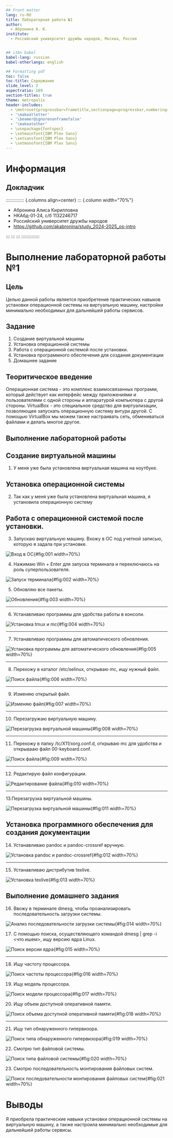 ```yaml
---
## Front matter
lang: ru-RU
title: Лабораторная работа №1
author:
  - Абронина А. К.
institute:
  - Российский университет дружбы народов, Москва, Россия


## i18n babel
babel-lang: russian
babel-otherlangs: english

## Formatting pdf
toc: false
toc-title: Содержание
slide_level: 2
aspectratio: 169
section-titles: true
theme: metropolis
header-includes:
  - \metroset{progressbar=frametitle,sectionpage=progressbar,numbering=fraction}
  - '\makeatletter'
  - '\beamer@ignorenonframefalse'
  - '\makeatother'
  - \usepackage{fontspec}
  - \setmainfont{IBM Plex Sans}
  - \setsansfont{IBM Plex Sans}
  - \setmonofont{IBM Plex Sans}
---
```


# Информация

## Докладчик

:::::::::::::: {.columns align=center}
::: {.column width="70%"}

  * Абронина Алиса Кирилловна
  * НКАбд-01-24, с/б 1132246717
  * Российский университет дружбы народов
  * <https://github.com/akabronina/study_2024-2025_os-intro>

:::
::: 
:::
::::::::::::::

# Выполнение лабораторной работы №1

## Цель

Целью данной работы является приобретение практических навыков установки операционной системы на виртуальную машину, настройки минимально необходимых для дальнейшей работы сервисов.

## Задание

1. Создание виртуальной машины
2. Установка операционной системы
3. Работа с операционной системой после установки.
4. Установка программного обеспечения для создания документации
5. Домашнее задание

## Теоритическое введение

Операционная система - это комплекс взаимосвязанных программ, который действует как интерфейс между приложениями и пользователями с одной стороны и аппаратурой компьютера с другой стороны. VirtualBox - это специальное средство для виртуализации, позволяющее запускать операционную систему внтури другой. С помощью VirtualBox мы можем также настраивать сеть, обмениваться файлами и делать многое другое.

## Выполнение лабораторной работы

## Создание виртуальной машины

1. У меня уже была установлена виртуальная машина на ноутбуке.


##  Установка операционной системы

2. Так как у меня уже была установлена виртуальная машина, я установила операционную систему

## Работа с операционной системой после установки.

3. Запускаю виртуальную машину. Вхожу в ОС под учетной записью, которую я задала при установке.

![Вход в ОС](image/1){#fig:001 width=70%}

4. Нажимаю Win + Enter для запуска терминала и переключаюсь на роль суперпользователя.

![Запуск терминала](image/2){#fig:002 width=70%}

5. Обновляю все пакеты.

![Обновления](image/3){#fig:003 width=70%}

---

6. Устанавливаю программы для удобства работы в консоли.

![Установка tmux и mc](image/4){#fig:004 width=70%}

---

7. Устанавливаю программы для автоматического обновления.

![Установка программы для автоматического обновления](image/5){#fig:005 width=70%}

---

8. Перехожу в каталог /etc/selinux, открываю mc, ищу нужный файл.

![Поиск файла](image/6){#fig:006 width=70%}

---

9. Изменяю открытый файл.

![Изменяю файл](image/7){#fig:007 width=70%}

---

10. Перезагружаю виртуальную машину.

![Перезагрузка виртуальной машины](image/8){#fig:008 width=70%}

---

11. Перехожу в папку /tc/X11/xorg.conf.d, открываю mc для удобства и открывааю файл 00-keyboard.conf.

![Поиск файла](image/9){#fig:009 width=70%}

---

12. Редактирую файл конфигурации.

![Редактирование файла](image/10){#fig:010 width=70%}

---

13.Перезагрузка виртуальной машины.

![Перезагрузка виртуальной машины](image/11){#fig:011 width=70%}

## Установка программного обеспечения для создания документации

14. Устанавливаю pandoc и pandoc-crossref вручную.

![Установка pandoc и pandoc-crossref ](image/12){#fig:012 width=70%} 

---

15. Устанавливаю дистрибутив texlive.

![Установка texlive](image/13){#fig:013 width=70%} 

## Выполнение домашнего задания


16. Ввожу в терминале dmesg, чтобы проанализировать последовательность загрузки системы.

![Анализ последовательности загрузки системы](image/14){#fig:014 width=70%}


17. С помощью поиска, осуществляющего командой dmesg | grep -i <что ишем>, ищу версию ядра Linux.

![Поиск версии ядра](image/15){#fig:015 width=70%}

---

18. Ищу частоту процессора.

![Поиск частоты процессора](image/16){#fig:016 width=70%}  



19. Ищу модель процессора.

![Поиск модели процессора](image/17){#fig:017 width=70%} 


20. Ищу объем доступной оперативной памяти.

![Поиск объема доступной оперативной памяти](image/18){#fig:018 width=70%} 

---

21. Ищу тип обнаруженного гипервизора.

![Поиск типа обнаруженного гипервизора](image/19){#fig:019 width=70%} 



22. Смотрю тип файловой системы.

![Поиск типа файловой системы](image/20){#fig:020 width=70%} 



23. Смотрю последовательность монтирования файловых систем.

![Поиск последовательности монтирования файловых систем](image/21){#fig:021 width=70%} 

# Выводы

Я приобрела практические навыки установки операционной системы на виртуальную машину, а также настроила минимально необходимые для дальнейшей работы сервисы.


